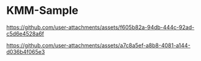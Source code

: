 # KMM-Sample


https://github.com/user-attachments/assets/f605b82a-94db-444c-92ad-c5d6e4528a6f



https://github.com/user-attachments/assets/a7c8a5ef-a8b8-4081-a144-d036b4f065e3

